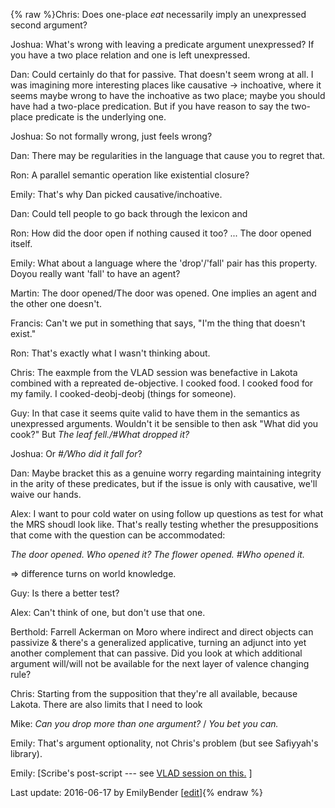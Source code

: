 {% raw %}Chris: Does one-place *eat* necessarily imply an unexpressed second
argument?

Joshua: What's wrong with leaving a predicate argument unexpressed? If
you have a two place relation and one is left unexpressed.

Dan: Could certainly do that for passive. That doesn't seem wrong at
all. I was imagining more interesting places like causative -&gt;
inchoative, where it seems maybe wrong to have the inchoative as two
place; maybe you should have had a two-place predication. But if you
have reason to say the two-place predicate is the underlying one.

Joshua: So not formally wrong, just feels wrong?

Dan: There may be regularities in the language that cause you to regret
that.

Ron: A parallel semantic operation like existential closure?

Emily: That's why Dan picked causative/inchoative.

Dan: Could tell people to go back through the lexicon and

Ron: How did the door open if nothing caused it too? ... The door opened
itself.

Emily: What about a language where the 'drop'/'fall' pair has this
property. Doyou really want 'fall' to have an agent?

Martin: The door opened/The door was opened. One implies an agent and
the other one doesn't.

Francis: Can't we put in something that says, "I'm the thing that
doesn't exist."

Ron: That's exactly what I wasn't thinking about.

Chris: The eaxmple from the VLAD session was benefactive in Lakota
combined with a repreated de-objective. I cooked food. I cooked food for
my family. I cooked-deobj-deobj (things for someone).

Guy: In that case it seems quite valid to have them in the semantics as
unexpressed arguments. Wouldn't it be sensible to then ask "What did you
cook?" But *The leaf fell./\#What dropped it?*

Joshua: Or *\#/Who did it fall for*?

Dan: Maybe bracket this as a genuine worry regarding maintaining
integrity in the arity of these predicates, but if the issue is only
with causative, we'll waive our hands.

Alex: I want to pour cold water on using follow up questions as test for
what the MRS shoudl look like. That's really testing whether the
presuppositions that come with the question can be accommodated:

*The door opened. Who opened it?* *The flower opened. \#Who opened it.*

=&gt; difference turns on world knowledge.

Guy: Is there a better test?

Alex: Can't think of one, but don't use that one.

Berthold: Farrell Ackerman on Moro where indirect and direct objects can
passivize & there's a generalized applicative, turning an adjunct into
yet another complement that can passive. Did you look at which
additional argument will/will not be available for the next layer of
valence changing rule?

Chris: Starting from the supposition that they're all available, because
Lakota. There are also limits that I need to look

Mike: *Can you drop more than one argument?* / *You bet you can.*

Emily: That's argument optionality, not Chris's problem (but see
Safiyyah's library).

Emily: \[Scribe's post-script --- see [VLAD session on
this.](https://blog.inductorsoftware.com/docsproto/home/LADValenceChange) \]

Last update: 2016-06-17 by EmilyBender [[edit](https://github.com/delph-in/docs/wiki/StanfordMcValenceChangeFace/_edit)]{% endraw %}